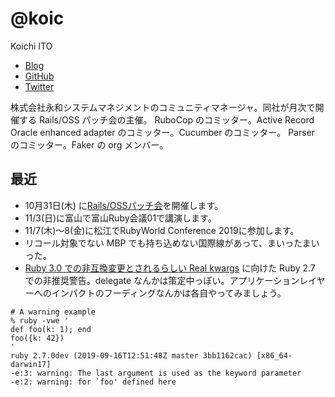 # @koic

Koichi ITO

- [Blog](http://koic.hatenablog.com/)
- [GitHub](https://github.com/koic)
- [Twitter](https://twitter.com/koic)

株式会社永和システムマネジメントのコミュニティマネージャ。同社が月次で開催する Rails/OSS パッチ会の主催。
RuboCop のコミッター。Active Record Oracle enhanced adapter のコミッター。Cucumber のコミッター。
Parser のコミッター。Faker の org メンバー。

## 最近

- 10月31日(木) に[Rails/OSSパッチ会](https://blog.agile.esm.co.jp/entry/rails-oss-patch-meetup-20191031)を開催します。
- 11/3(日)に富山で富山Ruby会議01で講演します。
- 11/7(木)〜8(金)に松江でRubyWorld Conference 2019に参加します。
- リコール対象でない MBP でも持ち込めない国際線があって、まいったまいった。
- [Ruby 3.0 での非互換変更とされるらしい Real kwargs](https://bugs.ruby-lang.org/issues/14183) に向けた Ruby 2.7 での非推奨警告。delegate なんかは策定中っぽい。アプリケーションレイヤーへのインパクトのフーディングなんかは各自やってみましょう。

```console
# A warning example
% ruby -vwe '
def foo(k: 1); end
foo({k: 42})
'
ruby 2.7.0dev (2019-09-16T12:51:48Z master 3bb1162cac) [x86_64-darwin17]
-e:3: warning: The last argument is used as the keyword parameter
-e:2: warning: for `foo' defined here
```
